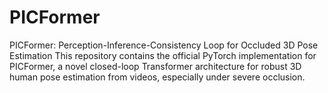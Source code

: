 # PICFormer
PICFormer: Perception-Inference-Consistency Loop for Occluded 3D Pose Estimation This repository contains the official PyTorch implementation for PICFormer, a novel closed-loop Transformer architecture for robust 3D human pose estimation from videos, especially under severe occlusion.
